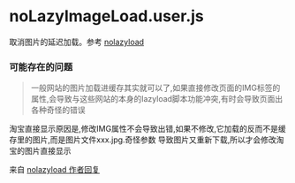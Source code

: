 noLazyImageLoad.user.js
=======================

取消图片的延迟加载。参考 [nolazyload](https://greasyfork.org/scripts/791-nolazyload)


### 可能存在的问题

>一般网站的图片加载进缓存其实就可以了,如果直接修改页面的IMG标签的属性,会导致与这些网站的本身的lazyload脚本功能冲突,有时会导致页面出各种奇怪的错误
>
淘宝直接显示原因是,修改IMG属性不会导致出错,如果不修改,它加载的反而不是缓存里的图片,而是图片文件xxx.jpg.奇怪参数 导致图片又重新下载,所以才会修改淘宝的图片直接显示 

来自 [nolazyload 作者回复](https://greasyfork.org/forum/discussion/1578/%E8%83%BD%E5%90%A6%E6%94%AF%E6%8C%81%E7%9F%A5%E4%B9%8Ezhihu-com%E4%B8%8A%E7%9A%84%E5%9B%BE%E7%89%87%E5%8A%A0%E8%BD%BD#Comment_5335)